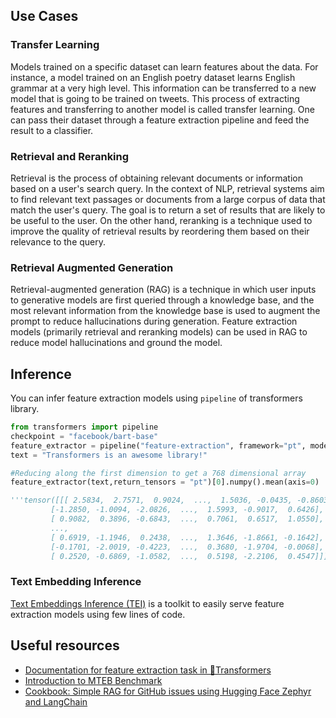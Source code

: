 ## Use Cases

### Transfer Learning

Models trained on a specific dataset can learn features about the data. For instance, a model trained on an English poetry dataset learns English grammar at a very high level. This information can be transferred to a new model that is going to be trained on tweets. This process of extracting features and transferring to another model is called transfer learning. One can pass their dataset through a feature extraction pipeline and feed the result to a classifier.

### Retrieval and Reranking

Retrieval is the process of obtaining relevant documents or information based on a user's search query. In the context of NLP, retrieval systems aim to find relevant text passages or documents from a large corpus of data that match the user's query. The goal is to return a set of results that are likely to be useful to the user. On the other hand, reranking is a technique used to improve the quality of retrieval results by reordering them based on their relevance to the query.

### Retrieval Augmented Generation

Retrieval-augmented generation (RAG) is a technique in which user inputs to generative models are first queried through a knowledge base, and the most relevant information from the knowledge base is used to augment the prompt to reduce hallucinations during generation. Feature extraction models (primarily retrieval and reranking models) can be used in RAG to reduce model hallucinations and ground the model.

## Inference

You can infer feature extraction models using `pipeline` of transformers library.

```python
from transformers import pipeline
checkpoint = "facebook/bart-base"
feature_extractor = pipeline("feature-extraction", framework="pt", model=checkpoint)
text = "Transformers is an awesome library!"

#Reducing along the first dimension to get a 768 dimensional array
feature_extractor(text,return_tensors = "pt")[0].numpy().mean(axis=0)

'''tensor([[[ 2.5834,  2.7571,  0.9024,  ...,  1.5036, -0.0435, -0.8603],
         [-1.2850, -1.0094, -2.0826,  ...,  1.5993, -0.9017,  0.6426],
         [ 0.9082,  0.3896, -0.6843,  ...,  0.7061,  0.6517,  1.0550],
         ...,
         [ 0.6919, -1.1946,  0.2438,  ...,  1.3646, -1.8661, -0.1642],
         [-0.1701, -2.0019, -0.4223,  ...,  0.3680, -1.9704, -0.0068],
         [ 0.2520, -0.6869, -1.0582,  ...,  0.5198, -2.2106,  0.4547]]])'''
```

### Text Embedding Inference

[Text Embeddings Inference (TEI)](https://github.com/huggingface/text-embeddings-inference) is a toolkit to easily serve feature extraction models using few lines of code.

## Useful resources

- [Documentation for feature extraction task in 🤗Transformers](https://huggingface.co/docs/transformers/main_classes/feature_extractor)
- [Introduction to MTEB Benchmark](https://huggingface.co/blog/mteb)
- [Cookbook: Simple RAG for GitHub issues using Hugging Face Zephyr and LangChain](https://huggingface.co/learn/cookbook/rag_zephyr_langchain)
